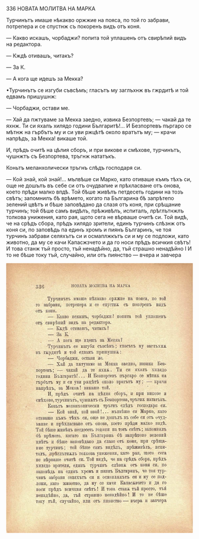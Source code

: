 ﻿336	НОВАТА МОЛИТВА НА МАРКА

Турчинътъ имаше нѣкакво оржжие на пояса, по той го забрави, потрепера и се спустнж съ покоренъ видъ отъ коня.

— Какво искашъ, чорбаджи? попита той уплашенъ отъ свирѣпий видъ на редактора.

— Кждѣ отивашъ, читакъ?

— За К.

— А кога ще идешъ за Мекка?

•Турчинътъ се изгуби съвсѣмъ; гласътъ му заглъхнж въ гжрдитѣ и той едвамъ пришушнж:

— Чорбаджи, остави ме.

— Хай да пжтуваме за Мекка заедно, извика Безпортевъ; — чакай да те яхнж. Ти си яхалъ хилядо години Българитѣ!... И Безпортевъ пъргаро се мѣтнж на гърбътъ му и си уви ржцѣтѣ около вратътъ му; — крачи напрѣдъ, за Мекка! викаше той.

И, прѣдъ очитѣ на цѣлия сборъ, и при викове и смѣхове, турчинътъ, чушнжтъ съ Безпортева, тръгнж нататъкъ.

Коньтъ меланхолически тръгнъ слѣдъ господаря си.

— Кой знай, кой знай!... мълвѣше си Марко, като отиваше къмъ тѣхъ си, още не дошълъ въ себе си отъ очудвапие и прѣхласване отъ онова, което прѣди малко впдѣ. Той бѣше живѣлъ петдесеть години на тозъ свѣтъ; запомнилъ бѣ врѣмето, когато па Българина бѣ запрѣтепо зелений цвѣтъ и бѣше заповѣдано да слазя отъ коня, при срѣщание турчинъ; той бѣше самъ видѣлъ, прѣживѣлъ, испиталъ, лрѣглътнжлъ толкова унижения, като рая, щото сега не вѣрваше очитѣ си. Той видѣ, че на срѣдъ сбора, прѣдъ хилядо зрители, единъ турчинъ слѣзнж отъ коня си, по заповѣдь па единъ хромъ и пиянъ Българинъ, че тоя турчинъ забрави селяхътъ си и осмаплжкътъ си и му се подложи, като животно, да му се качи Капасжзчето и да го носи прѣдъ всичкия свѣтъ! И това станж тъй просто, тъй ненадѣйно, да, тъй страшно ненадѣйно I И то не бѣше току тъй, случайно, или отъ пиянство — вчера и завчера

![original](../images/377.jpg)


